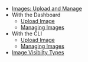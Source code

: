 * [Images: Upload and Manage](index.md)
* With the Dashboard
    * [Upload Image](upload-an-image-via-the-dashboard.md)
    * [Managing Images](managing-images-via-the-dashboard.md)
* With the CLI
    * [Upload Image](upload-an-image-via-cli.md)
    * [Managing Images](managing-images-via-cli.md)
* [Image Visibilty Types](image-filter.md)